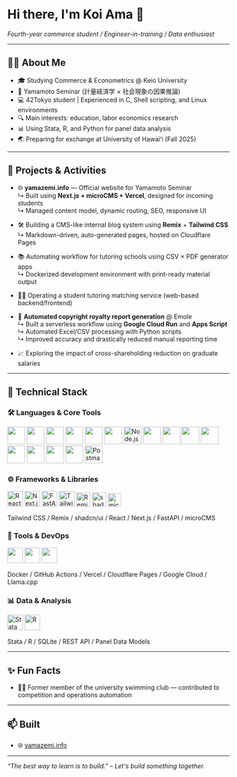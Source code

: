 # Hi there, I'm Koi Ama 👋  
*Fourth-year commerce student / Engineer-in-training / Data enthusiast*

---

## 👨‍🎓 About Me

- 🎓 Studying Commerce & Econometrics @ Keio University  
- 🧪 Yamamoto Seminar (計量経済学 × 社会現象の因果推論)
- 💻 42Tokyo student | Experienced in C, Shell scripting, and Linux environments
- 🔍 Main interests: education, labor economics research
- 📊 Using Stata, R, and Python for panel data analysis
- 🌏 Preparing for exchange at University of Hawaiʻi (Fall 2025)

---

## 🚀 Projects & Activities

- 🌐 **yamazemi.info** — Official website for Yamamoto Seminar  
  ↳ Built using **Next.js + microCMS + Vercel**, designed for incoming students  
  ↳ Managed content model, dynamic routing, SEO, responsive UI

- 🛠 Building a CMS-like internal blog system using **Remix** + **Tailwind CSS**  
  ↳ Markdown-driven, auto-generated pages, hosted on Cloudflare Pages  

- 📚 Automating workflow for tutoring schools using CSV × PDF generator apps  
  ↳ Dockerized development environment with print-ready material output

- 👨‍🏫 Operating a student tutoring matching service (web-based backend/frontend)

-   🧾 **Automated copyright royalty report generation** @ Emole  
  ↳ Built a serverless workflow using **Google Cloud Run** and **Apps Script**  
  ↳ Automated Excel/CSV processing with Python scripts  
  ↳ Improved accuracy and drastically reduced manual reporting time

- 📈 Exploring the impact of cross-shareholding reduction on graduate salaries

---

## 📘 Technical Stack

### 🛠 Languages & Core Tools
<p align="left">
  <img src="https://cdn.jsdelivr.net/gh/devicons/devicon/icons/c/c-original.svg" width="40"/>
  <img src="https://cdn.jsdelivr.net/gh/devicons/devicon/icons/python/python-original.svg" width="40"/>
  <img src="https://cdn.jsdelivr.net/gh/devicons/devicon/icons/javascript/javascript-original.svg" width="40"/>
  <img src="https://cdn.jsdelivr.net/gh/devicons/devicon/icons/typescript/typescript-original.svg" width="40"/>
  <img src="https://cdn.jsdelivr.net/gh/devicons/devicon/icons/html5/html5-original.svg" width="40"/>
  <img src="https://cdn.jsdelivr.net/gh/devicons/devicon/icons/css3/css3-original.svg" width="40"/>
  <img src="https://img.icons8.com/color/48/000000/nodejs.png" width="40" title="Node.js"/>
  <img src="https://cdn.jsdelivr.net/gh/devicons/devicon/icons/mysql/mysql-original.svg" width="40"/>
  <img src="https://cdn.jsdelivr.net/gh/devicons/devicon/icons/mariadb/mariadb-original.svg" width="40"/>
  <img src="https://cdn.jsdelivr.net/gh/devicons/devicon/icons/git/git-original.svg" width="40"/>
  <img src="https://cdn.jsdelivr.net/gh/devicons/devicon/icons/googlecloud/googlecloud-original.svg" width="40"/>
  <img src="https://cdn.jsdelivr.net/gh/devicons/devicon/icons/docker/docker-original.svg" width="40"/>
  <img src="https://cdn.jsdelivr.net/gh/devicons/devicon/icons/postgresql/postgresql-original.svg" width="40"/>
  <img src="https://cdn.jsdelivr.net/gh/devicons/devicon/icons/bash/bash-original.svg" width="40"/>
  <img src="https://cdn.jsdelivr.net/gh/devicons/devicon/icons/linux/linux-original.svg" width="40"/>
  <img src="https://cdn.worldvectorlogo.com/logos/postman.svg" width="40" title="Postman"/>
</p>


### ⚙️ Frameworks & Libraries
<p align="left">
  <img src="https://cdn.jsdelivr.net/gh/devicons/devicon/icons/react/react-original.svg" width="35" title="React" />
  <img src="https://cdn.jsdelivr.net/gh/devicons/devicon/icons/nextjs/nextjs-original.svg" width="35" title="Next.js" />
  <img src="https://cdn.jsdelivr.net/gh/devicons/devicon/icons/fastapi/fastapi-original.svg" width="35" title="FastAPI" />
  <img src="https://tailwindcss.com/favicon.ico" width="35" title="Tailwind CSS" />
  <img src="https://remix.run/favicon-32.png" width="32" title="Remix" />
  <img src="https://ui.shadcn.com/favicon.ico" width="32" title="shadcn/ui" />
  <img src="https://microcms.io/favicon.svg" width="30" title="microCMS" />
</p>
<p>
Tailwind CSS / Remix / shadcn/ui / React / Next.js / FastAPI / microCMS
</p>


### 🔧 Tools & DevOps
<p align="left">
  <img src="https://cdn.jsdelivr.net/gh/devicons/devicon/icons/docker/docker-original.svg" width="35" />
  <img src="https://cdn.jsdelivr.net/gh/devicons/devicon/icons/github/github-original.svg" width="35" />
  <img src="https://cdn.jsdelivr.net/gh/devicons/devicon/icons/googlecloud/googlecloud-original.svg" width="35" />
</p>
<p>
Docker / GitHub Actions / Vercel / Cloudflare Pages / Google Cloud / Llama.cpp
</p>


### 📊 Data & Analysis
<p align="left">
  <img src="https://www.stata.com/favicon.ico" width="35" title="Stata" />
  <img src="https://www.r-project.org/favicon-32x32.png" width="35" title="R" />
</p>
<p>
Stata / R / SQLite / REST API / Panel Data Models
</p>

---

## ✨ Fun Facts

- 🏊‍♂️ Former member of the university swimming club — contributed to competition and operations automation

---

## 📫 Built

- 🌐 [yamazemi.info](https://yamazemi.info)

---


*“The best way to learn is to build.” – Let's build something together.*
